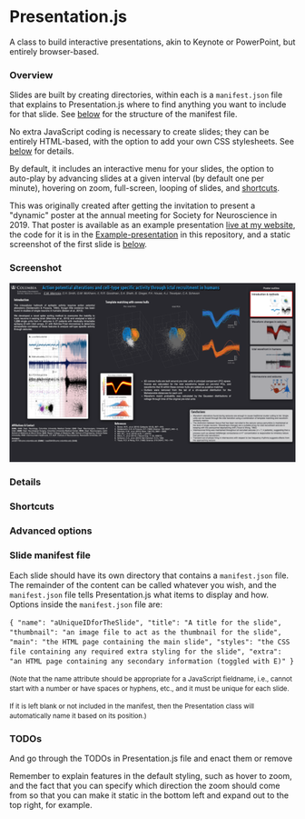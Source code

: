 # Presentation.js
A class to build interactive presentations, akin to Keynote or PowerPoint, but
entirely browser-based.

### Overview
Slides are built by creating directories, within each is a `manifest.json` file
that explains to Presentation.js where to find anything you want to include for
that slide. See [below](#Slide-manifest-file) for the structure of the manifest
file.

No extra JavaScript coding is necessary to create slides; they can be entirely
HTML-based, with the option to add your own CSS stylesheets. See [below](#Details)
for details.

By default, it includes an interactive menu for your slides, the option to auto-play
by advancing slides at a given interval (by default one per minute), hovering on zoom,
full-screen, looping of slides, and [shortcuts](#Shortcuts).

This was originally created after getting the invitation to present a "dynamic" poster
at the annual meeting for Society for Neuroscience in 2019. That poster is available
as an example presentation [live at my website](https://edmerix.github.io/SfN2019/),
the code for it is in the [Example-presentation](Example-presentation) in this
repository, and a static screenshot of the first slide is [below](#screenshot).

### Screenshot
![Screenshot of a single slide using Presentation.js](screenshot.png?raw=true "Screenshot of a single slide using Presentation.js")

### Details


### Shortcuts


### Advanced options


### Slide manifest file
Each slide should have its own directory that contains a `manifest.json` file. The remainder of the
content can be called whatever you wish, and the `manifest.json` file tells Presentation.js
what items to display and how. Options inside the `manifest.json` file are:

`{
    "name": "aUniqueIDforTheSlide",
    "title": "A title for the slide",
   	"thumbnail": "an image file to act as the thumbnail for the slide",
   	"main": "the HTML page containing the main slide",
    "styles": "the CSS file containing any required extra styling for the slide",
  	"extra": "an HTML page containing any secondary information (toggled with E)"
}`

<small>(Note that the name attribute should be appropriate for a JavaScript fieldname, i.e., cannot
start with a number or have spaces or hyphens, etc., and it must be unique for each slide.

If it is left blank or not included in the manifest, then the Presentation class will
automatically name it based on its position.)</small>


### TODOs

And go through the TODOs in Presentation.js file and enact them or remove

Remember to explain features in the default styling, such as hover to zoom,
and the fact that you can specify which direction the zoom should come from
so that you can make it static in the bottom left and expand out to the top
right, for example.
